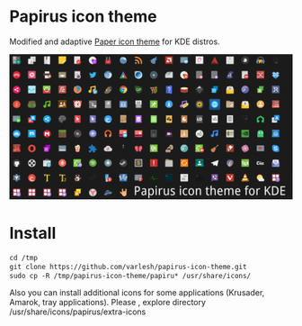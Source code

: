 # Papirus icon theme
Modified and adaptive [Paper icon theme](https://github.com/snwh/paper-icon-theme) for KDE distros.

![Screenshot icons](icons.png)

# Install
```
cd /tmp
git clone https://github.com/varlesh/papirus-icon-theme.git
sudo cp -R /tmp/papirus-icon-theme/papiru* /usr/share/icons/
```
Also you can install additional icons for some applications (Krusader, Amarok, tray applications).
Please , explore directory /usr/share/icons/papirus/extra-icons